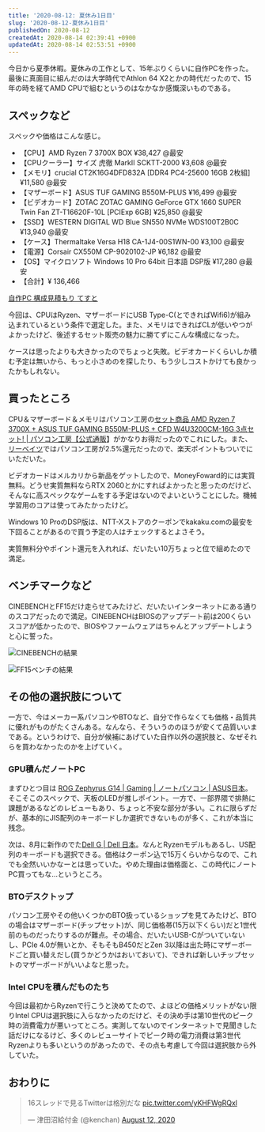 ```yaml
---
title: '2020-08-12: 夏休み1日目'
slug: '2020-08-12-夏休み1日目'
publishedOn: 2020-08-12
createdAt: 2020-08-14 02:39:41 +0900
updatedAt: 2020-08-14 02:53:51 +0900
---
```

今日から夏季休暇。夏休みの工作として、15年ぶりくらいに自作PCを作った。最後に真面目に組んだのは大学時代でAthlon 64 X2とかの時代だったので、15年の時を経てAMD CPUで組むというのはなかなか感慨深いものである。 

## スペックなど

スペックや価格はこんな感じ。

- 【CPU】AMD Ryzen 7 3700X BOX ¥38,427 @最安
- 【CPUクーラー】サイズ 虎徹 MarkII SCKTT-2000 ¥3,608 @最安
- 【メモリ】crucial CT2K16G4DFD832A [DDR4 PC4-25600 16GB 2枚組] ¥11,580 @最安
- 【マザーボード】ASUS TUF GAMING B550M-PLUS ¥16,499 @最安
- 【ビデオカード】ZOTAC ZOTAC GAMING GeForce GTX 1660 SUPER Twin Fan ZT-T16620F-10L [PCIExp 6GB] ¥25,850 @最安
- 【SSD】WESTERN DIGITAL WD Blue SN550 NVMe WDS100T2B0C ¥13,940 @最安
- 【ケース】Thermaltake Versa H18 CA-1J4-00S1WN-00 ¥3,100 @最安
- 【電源】Corsair CX550M CP-9020102-JP ¥6,182 @最安
- 【OS】マイクロソフト Windows 10 Pro 64bit 日本語 DSP版 ¥17,280 @最安
- 【合計】¥ 136,466


[自作PC 構成見積もり てすと](http://niku.webcrow.jp/?MwkNTdYxMS7O0zEJrKjQMc1wMdUxNQ7K1tExNS9L0dHRMcm2NNcxdinI1DHJys7Q0dEzgAE9HWSgZ6BXZgwA)

今回は、CPUはRyzen、マザーボードにUSB Type-C(とできればWifi6)が組み込まれているという条件で選定した。また、メモリはできればCLが低いやつがよかったけど、後述するセット販売の魅力に勝てずにこんな構成になった。

ケースは思ったよりも大きかったのでちょっと失敗。ビデオカードくらいしか積む予定は無いから、もっと小さめのを探したり、もう少しコストかけても良かったかもしれない。 

## 買ったところ

CPU＆マザーボード＆メモリはパソコン工房の[セット商品 AMD Ryzen 7 3700X + ASUS TUF GAMING B550M-PLUS + CFD W4U3200CM-16G 3点セット! | パソコン工房【公式通販](https://www.pc-koubou.jp/products/detail.php?product_id=757929)】がかなりお得だったのでこれにした。また、[リーベイツ](https://www.rebates.jp/)ではパソコン工房が2.5%還元だったので、楽天ポイントもついでにいただいた。

ビデオカードはメルカリから新品をゲットしたので、MoneyFoward的には実質無料。どうせ実質無料ならRTX 2060とかにすればよかったと思ったのだけど、そんなに高スペックなゲームをする予定はないのでよいということにした。機械学習用のコアは使ってみたかったけど。

Windows 10 ProのDSP版は、NTT-Xストアのクーポンでkakaku.comの最安を下回ることがあるので買う予定の人はチェックするとよさそう。

実質無料分やポイント還元を入れれば、だいたい10万ちょっと位で組めたので満足。

## ベンチマークなど

CINEBENCHとFF15だけ走らせてみたけど、だいたいインターネットにある通りのスコアだったので満足。CINEBENCHはBIOSのアップデート前は200くらいスコアが低かったので、BIOSやファームウェアはちゃんとアップデートしようと心に誓った。

![CINEBENCHの結果](https://lh3.googleusercontent.com/pw/ACtC-3eweTpv2tu1DFu-g15xPVTYWUNOKH5_vwtfqRN4V8mAoty8e051qq7cKNlHNzV1iUKC4EiJ7KJdEmBjyNI6IPy9dOSIIWbJY1BedN-lV7uCUyL1yJYxwiZuV5pUKPmApR86qBqRNA9UqoYSgTi1qrAuhw=w354-h186-no?authuser=0)


![FF15ベンチの結果](https://lh3.googleusercontent.com/pw/ACtC-3eyNZQfx4Wjwp_7fAU3jyShI7llji0uBYSIrCHa6zFAeFYQEsdNce-pdO8m86mBVgHvm87ToGl0JkDjUvN9vov6JOC9-l_RfOEIHMp9pqUTpntOy4EQaSqZy1e6wnVcTlcCrAL2ESJVgVT9P1V1zQ1_qQ=w354-h279-no?authuser=0)

## その他の選択肢について

一方で、今はメーカー系パソコンやBTOなど、自分で作らなくても価格・品質共に優れがものがたくさんある。なんなら、そういうののほうが安くて品質いいまである。というわけで、自分が候補にあげていた自作以外の選択肢と、なぜそれらを買わなかったのかを上げていく。

### GPU積んだノートPC

まずひとつ目は [ROG Zephyrus G14 | Gaming | ノートパソコン | ASUS日本](https://www.asus.com/jp/Laptops/ROG-Zephyrus-G14/)。そこそこのスペックで、天板のLEDが推しポイント。一方で、一部界隈で排熱に課題があるなどのレビューもあり、ちょっと不安な部分が多い。これに限らずだが、基本的にJIS配列のキーボードしか選択できないものが多く、これが本当に残念。

次は、8月に新作のでた[Dell G | Dell 日本](https://www.dell.com/ja-jp/shop/gaming-and-games/sf/g-series)。なんとRyzenモデルもあるし、US配列のキーボードも選択できる。価格はクーポン込で15万くらいからなので、これでも全然いいかなーとは思っていた。やめた理由は価格面と、この時代にノートPC買ってもな…というところ。

### BTOデスクトップ

パソコン工房やその他いくつかのBTO扱っているショップを見てみたけど、BTOの場合はマザーボード(チップセット)が、同じ価格帯(15万以下くらい)だと1世代前のものだったりするのが難点。その場合、だいたいUSB-Cがついていないし、PCIe 4.0が無いとか、そもそもB450だとZen 3以降は出た時にマザーボードごと買い替えだし(買うかどうかはおいておいて)、できれば新しいチップセットのマザーボードがいいよなと思った。

### Intel CPUを積んだものたち

今回は最初からRyzenで行こうと決めてたので、よほどの価格メリットがない限りIntel CPUは選択肢に入らなかったのだけど、その決め手は第10世代のピーク時の消費電力が悪いってところ。実測してないのでインターネットで見聞きした話だけになるけど、多くのレビューサイトでピーク時の電力消費は第3世代Ryzenよりも多いというのがあったので、その点も考慮して今回は選択肢から外していた。

## おわりに

<blockquote class="twitter-tweet"><p lang="ja" dir="ltr">16スレッドで見るTwitterは格別だな <a href="https://t.co/yKHFWgRQxl">pic.twitter.com/yKHFWgRQxl</a></p>&mdash; 津田沼給付金 (@kenchan) <a href="https://twitter.com/kenchan/status/1293409645726294016?ref_src=twsrc%5Etfw">August 12, 2020</a></blockquote> <script async src="https://platform.twitter.com/widgets.js" charset="utf-8"></script>
